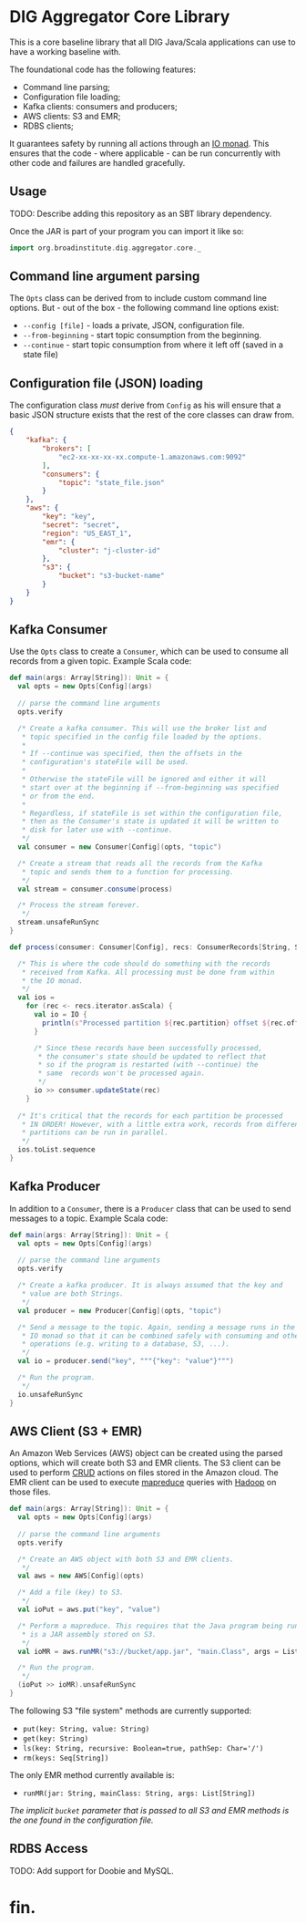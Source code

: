 # DIG Aggregator Core Library

This is a core baseline library that all DIG Java/Scala applications can use to have a working baseline with. 

The foundational code has the following features:

* Command line parsing;
* Configuration file loading;
* Kafka clients: consumers and producers;
* AWS clients: S3 and EMR;
* RDBS clients;

It guarantees safety by running all actions through an [IO monad][io]. This ensures that the code - where applicable - can be run concurrently with other code and failures are handled gracefully.

## Usage

TODO: Describe adding this repository as an SBT library dependency.

Once the JAR is part of your program you can import it like so:

```scala
import org.broadinstitute.dig.aggregator.core._
```

## Command line argument parsing

The `Opts` class can be derived from to include custom command line options. But - out of the box - the following command line options exist:

* `--config [file]` - loads a private, JSON, configuration file.
* `--from-beginning` - start topic consumption from the beginning.
* `--continue` - start topic consumption from where it left off (saved in a state file)

## Configuration file (JSON) loading

The configuration class _must_ derive from `Config` as his will ensure that a basic JSON structure exists that the rest of the core classes can draw from.

```json
{
    "kafka": {
        "brokers": [
            "ec2-xx-xx-xx-xx.compute-1.amazonaws.com:9092"
        ],
        "consumers": {
            "topic": "state_file.json"
        }
    },
    "aws": {
        "key": "key",
        "secret": "secret",
        "region": "US_EAST_1",
        "emr": {
            "cluster": "j-cluster-id"
        },
        "s3": {
            "bucket": "s3-bucket-name"
        }
    }
}
```

## Kafka Consumer

Use the `Opts` class to create a `Consumer`, which can be used to consume all records from a given topic. Example Scala code:

```scala
def main(args: Array[String]): Unit = {
  val opts = new Opts[Config](args)
  
  // parse the command line arguments
  opts.verify

  /* Create a kafka consumer. This will use the broker list and 
   * topic specified in the config file loaded by the options.
   *
   * If --continue was specified, then the offsets in the 
   * configuration's stateFile will be used.
   * 
   * Otherwise the stateFile will be ignored and either it will
   * start over at the beginning if --from-beginning was specified
   * or from the end.
   * 
   * Regardless, if stateFile is set within the configuration file,
   * then as the Consumer's state is updated it will be written to 
   * disk for later use with --continue.
   */
  val consumer = new Consumer[Config](opts, "topic")

  /* Create a stream that reads all the records from the Kafka 
   * topic and sends them to a function for processing.
   */
  val stream = consumer.consume(process)

  /* Process the stream forever.
   */
  stream.unsafeRunSync
}

def process(consumer: Consumer[Config], recs: ConsumerRecords[String, String]): IO[Unit] = {

  /* This is where the code should do something with the records 
   * received from Kafka. All processing must be done from within
   * the IO monad.
   */
  val ios = 
    for (rec <- recs.iterator.asScala) {
      val io = IO {
        println(s"Processed partition ${rec.partition} offset ${rec.offset}")
      }

      /* Since these records have been successfully processed, 
       * the consumer's state should be updated to reflect that 
       * so if the program is restarted (with --continue) the 
       * same  records won't be processed again.
       */
      io >> consumer.updateState(rec)
    }
  
  /* It's critical that the records for each partition be processed 
   * IN ORDER! However, with a little extra work, records from different
   * partitions can be run in parallel.
   */
  ios.toList.sequence
}
```

## Kafka Producer

In addition to a `Consumer`, there is a `Producer` class that can be used to send messages to a topic. Example Scala code:

```scala
def main(args: Array[String]): Unit = {
  val opts = new Opts[Config](args)
  
  // parse the command line arguments
  opts.verify

  /* Create a kafka producer. It is always assumed that the key and
   * value are both Strings.
   */
  val producer = new Producer[Config](opts, "topic")

  /* Send a message to the topic. Again, sending a message runs in the
   * IO monad so that it can be combined safely with consuming and other
   * operations (e.g. writing to a database, S3, ...).
   */
  val io = producer.send("key", """{"key": "value"}""")

  /* Run the program.
   */
  io.unsafeRunSync
}
```

## AWS Client (S3 + EMR)

An Amazon Web Services (AWS) object can be created using the parsed options, which will create both S3 and EMR clients. The S3 client can be used to perform [CRUD][crud] actions on files stored in the Amazon cloud. The EMR client can be used to execute [mapreduce][mr] queries with [Hadoop][hadoop] on those files.

```scala
def main(args: Array[String]): Unit = {
  val opts = new Opts[Config](args)
  
  // parse the command line arguments
  opts.verify

  /* Create an AWS object with both S3 and EMR clients.
   */
  val aws = new AWS[Config](opts)

  /* Add a file (key) to S3.
   */
  val ioPut = aws.put("key", "value")

  /* Perform a mapreduce. This requires that the Java program being run
   * is a JAR assembly stored on S3.
   */
  val ioMR = aws.runMR("s3://bucket/app.jar", "main.Class", args = List.empty)

  /* Run the program.
   */
  (ioPut >> ioMR).unsafeRunSync
}
```

The following S3 "file system" methods are currently supported:

* `put(key: String, value: String)`
* `get(key: String)`
* `ls(key: String, recursive: Boolean=true, pathSep: Char='/')`
* `rm(keys: Seq[String])`

The only EMR method currently available is:

* `runMR(jar: String, mainClass: String, args: List[String])`

_The implicit `bucket` parameter that is passed to all S3 and EMR methods is the one found in the configuration file._

## RDBS Access

TODO: Add support for Doobie and MySQL.

# fin.

[scala]: https://scala-lang.org/
[io]: https://typelevel.org/cats-effect/datatypes/io.html
[aws]: https://aws.amazon.com/
[kafka]: https://kafka.apache.org/
[hadoop]: https://hadoop.apache.org/
[crud]: https://en.wikipedia.org/wiki/Create,_read,_update_and_delete
[mr]: https://hadoop.apache.org/docs/r1.2.1/mapred_tutorial.html
[s3]: https://aws.amazon.com/s3/
[emr]: https://aws.amazon.com/emr/
